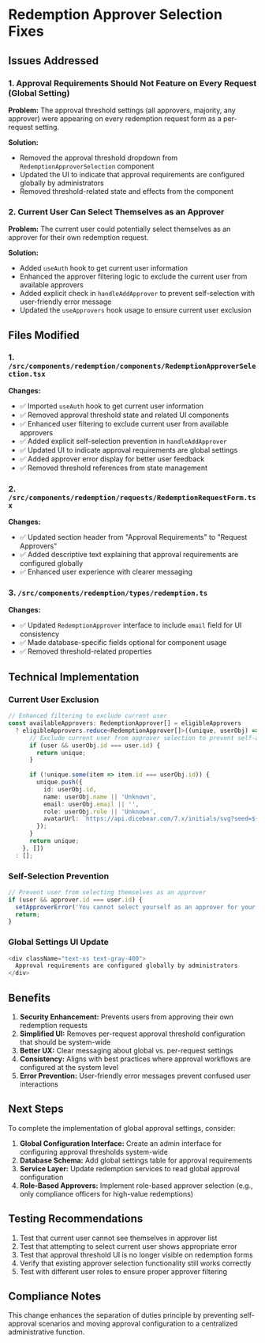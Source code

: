 # Redemption Approver Selection Fixes

## Issues Addressed

### 1. Approval Requirements Should Not Feature on Every Request (Global Setting)
**Problem:** The approval threshold settings (all approvers, majority, any approver) were appearing on every redemption request form as a per-request setting.

**Solution:** 
- Removed the approval threshold dropdown from `RedemptionApproverSelection` component
- Updated the UI to indicate that approval requirements are configured globally by administrators
- Removed threshold-related state and effects from the component

### 2. Current User Can Select Themselves as an Approver
**Problem:** The current user could potentially select themselves as an approver for their own redemption request.

**Solution:**
- Added `useAuth` hook to get current user information
- Enhanced the approver filtering logic to exclude the current user from available approvers
- Added explicit check in `handleAddApprover` to prevent self-selection with user-friendly error message
- Updated the `useApprovers` hook usage to ensure current user exclusion

## Files Modified

### 1. `/src/components/redemption/components/RedemptionApproverSelection.tsx`
**Changes:**
- ✅ Imported `useAuth` hook to get current user information
- ✅ Removed approval threshold state and related UI components
- ✅ Enhanced user filtering to exclude current user from available approvers
- ✅ Added explicit self-selection prevention in `handleAddApprover`
- ✅ Updated UI to indicate approval requirements are global settings
- ✅ Added approver error display for better user feedback
- ✅ Removed threshold references from state management

### 2. `/src/components/redemption/requests/RedemptionRequestForm.tsx`
**Changes:**
- ✅ Updated section header from "Approval Requirements" to "Request Approvers"
- ✅ Added descriptive text explaining that approval requirements are configured globally
- ✅ Enhanced user experience with clearer messaging

### 3. `/src/components/redemption/types/redemption.ts`
**Changes:**
- ✅ Updated `RedemptionApprover` interface to include `email` field for UI consistency
- ✅ Made database-specific fields optional for component usage
- ✅ Removed threshold-related properties

## Technical Implementation

### Current User Exclusion
```typescript
// Enhanced filtering to exclude current user
const availableApprovers: RedemptionApprover[] = eligibleApprovers 
  ? eligibleApprovers.reduce<RedemptionApprover[]>((unique, userObj) => {
      // Exclude current user from approver selection to prevent self-approval
      if (user && userObj.id === user.id) {
        return unique;
      }
      
      if (!unique.some(item => item.id === userObj.id)) {
        unique.push({
          id: userObj.id,
          name: userObj.name || 'Unknown',
          email: userObj.email || '',
          role: userObj.role || 'Unknown',
          avatarUrl: `https://api.dicebear.com/7.x/initials/svg?seed=${(userObj.name || 'XX').substring(0, 2)}&backgroundColor=4F46E5`
        });
      }
      return unique;
    }, [])
  : [];
```

### Self-Selection Prevention
```typescript
// Prevent user from selecting themselves as an approver
if (user && approver.id === user.id) {
  setApproverError('You cannot select yourself as an approver for your own redemption request');
  return;
}
```

### Global Settings UI Update
```typescript
<div className="text-xs text-gray-400">
  Approval requirements are configured globally by administrators
</div>
```

## Benefits

1. **Security Enhancement:** Prevents users from approving their own redemption requests
2. **Simplified UI:** Removes per-request approval threshold configuration that should be system-wide
3. **Better UX:** Clear messaging about global vs. per-request settings
4. **Consistency:** Aligns with best practices where approval workflows are configured at the system level
5. **Error Prevention:** User-friendly error messages prevent confused user interactions

## Next Steps

To complete the implementation of global approval settings, consider:

1. **Global Configuration Interface:** Create an admin interface for configuring approval thresholds system-wide
2. **Database Schema:** Add global settings table for approval requirements
3. **Service Layer:** Update redemption services to read global approval configuration
4. **Role-Based Approvers:** Implement role-based approver selection (e.g., only compliance officers for high-value redemptions)

## Testing Recommendations

1. Test that current user cannot see themselves in approver list
2. Test that attempting to select current user shows appropriate error
3. Test that approval threshold UI is no longer visible on redemption forms
4. Verify that existing approver selection functionality still works correctly
5. Test with different user roles to ensure proper approver filtering

## Compliance Notes

This change enhances the separation of duties principle by preventing self-approval scenarios and moving approval configuration to a centralized administrative function.
